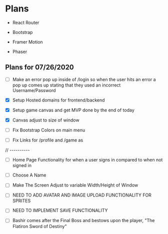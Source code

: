# Plans

* React Router

* Bootstrap

* Framer Motion

* Phaser

## Plans for 07/26/2020

- [ ] Make an error pop up inside of /login so when the user hits an error a pop up comes up stating that they used an incorrect Username/Password

- [x] Setup Hosted domains for frontend/backend

- [x] Setup game canvas and get MVP done by the end of today


- [x] Canvas adjust to size of window

- [ ] Fix Bootstrap Colors on main menu

- [ ] Fix Links for /profile and /game as <Nav> <Link to=[whatever]> </Link><Nav>

// ---------- 
- [ ] Home Page Functionality for when a user signs in compared to when not signed in

- [ ] Choose A Name

- [ ] Make The Screen Adjust to variable Width/Height of Window

- [ ] NEED TO ADD AVATAR AND IMAGE UPLOAD FUNCTIONALITY FOR SPRITES

- [ ] NEED TO IMPLEMENT SAVE FUNCTIONALITY

- [ ] Bashir comes after the Final Boss and bestows upon the player, "The Flatiron Sword of Destiny"
